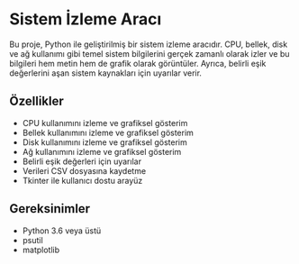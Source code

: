 # Sistem İzleme Aracı

Bu proje, Python ile geliştirilmiş bir sistem izleme aracıdır. CPU, bellek, disk ve ağ kullanımı gibi temel sistem bilgilerini gerçek zamanlı olarak izler ve bu bilgileri hem metin hem de grafik olarak görüntüler. Ayrıca, belirli eşik değerlerini aşan sistem kaynakları için uyarılar verir.

## Özellikler

* CPU kullanımını izleme ve grafiksel gösterim
* Bellek kullanımını izleme ve grafiksel gösterim
* Disk kullanımını izleme ve grafiksel gösterim
* Ağ kullanımını izleme ve grafiksel gösterim
* Belirli eşik değerleri için uyarılar
* Verileri CSV dosyasına kaydetme
* Tkinter ile kullanıcı dostu arayüz

## Gereksinimler

* Python 3.6 veya üstü
* psutil
* matplotlib
